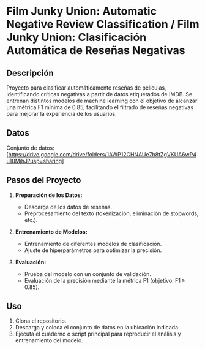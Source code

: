 # Film Junky Union: Automatic Negative Review Classification / Film Junky Union: Clasificación Automática de Reseñas Negativas

## Descripción

Proyecto para clasificar automáticamente reseñas de películas, identificando críticas negativas a partir de datos etiquetados de IMDB. Se entrenan distintos modelos de machine learning con el objetivo de alcanzar una métrica F1 mínima de 0.85, facilitando el filtrado de reseñas negativas para mejorar la experiencia de los usuarios.

## Datos

Conjunto de datos: [https://drive.google.com/drive/folders/1AWP12CHNAUe7h8tZgVKUA6wP4u10MjhJ?usp=sharing]

## Pasos del Proyecto

1. **Preparación de los Datos:**  
   - Descarga de los datos de reseñas.  
   - Preprocesamiento del texto (tokenización, eliminación de stopwords, etc.).

2. **Entrenamiento de Modelos:**  
   - Entrenamiento de diferentes modelos de clasificación.  
   - Ajuste de hiperparámetros para optimizar la precisión.

3. **Evaluación:**  
   - Prueba del modelo con un conjunto de validación.  
   - Evaluación de la precisión mediante la métrica F1 (objetivo: F1 ≥ 0.85).

## Uso

1. Clona el repositorio.  
2. Descarga y coloca el conjunto de datos en la ubicación indicada.  
3. Ejecuta el cuaderno o script principal para reproducir el análisis y entrenamiento del modelo.
